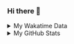 ### Hi there 👋

<!--
**cdfmlr/cdfmlr** is a ✨ _special_ ✨ repository because its `README.md` (this file) appears on your GitHub profile.

Here are some ideas to get you started:

- 🔭 I’m currently working on ...
- 🌱 I’m currently learning ...
- 👯 I’m looking to collaborate on ...
- 🤔 I’m looking for help with ...
- 💬 Ask me about ...
- 📫 How to reach me: ...
- 😄 Pronouns: ...
- ⚡ Fun fact: ...
-->

<details>

<summary>My Wakatime Data</summary>

<!--START_SECTION:waka-->
![Lines of code](https://img.shields.io/badge/From%20Hello%20World%20I%27ve%20Written-670%20Thousand%20lines%20of%20code-blue)

**🐱 My GitHub Data** 

> 🏆 5 Contributions in the Year 2023
 > 
> 📦 526.0 kB Used in GitHub's Storage 
 > 
> 🚫 Not Opted to Hire
 > 
> 📜 59 Public Repositories 
 > 
> 🔑 14 Private Repositories  
 > 
**I'm an Early 🐤** 

```text
🌞 Morning    114 commits    ████░░░░░░░░░░░░░░░░░░░░░   18.51% 
🌆 Daytime    263 commits    ██████████░░░░░░░░░░░░░░░   42.69% 
🌃 Evening    234 commits    █████████░░░░░░░░░░░░░░░░   37.99% 
🌙 Night      5 commits      ░░░░░░░░░░░░░░░░░░░░░░░░░   0.81%

```
📅 **I'm Most Productive on Monday** 

```text
Monday       109 commits    ████░░░░░░░░░░░░░░░░░░░░░   17.69% 
Tuesday      79 commits     ███░░░░░░░░░░░░░░░░░░░░░░   12.82% 
Wednesday    95 commits     ███░░░░░░░░░░░░░░░░░░░░░░   15.42% 
Thursday     97 commits     ████░░░░░░░░░░░░░░░░░░░░░   15.75% 
Friday       97 commits     ████░░░░░░░░░░░░░░░░░░░░░   15.75% 
Saturday     70 commits     ██░░░░░░░░░░░░░░░░░░░░░░░   11.36% 
Sunday       69 commits     ██░░░░░░░░░░░░░░░░░░░░░░░   11.2%

```


**I Mostly Code in Go** 

```text
Go                       18 repos            ███████░░░░░░░░░░░░░░░░░░   29.03% 
Python                   12 repos            ████░░░░░░░░░░░░░░░░░░░░░   19.35% 
Jupyter Notebook         6 repos             ██░░░░░░░░░░░░░░░░░░░░░░░   9.68% 
Java                     4 repos             █░░░░░░░░░░░░░░░░░░░░░░░░   6.45% 
Vue                      4 repos             █░░░░░░░░░░░░░░░░░░░░░░░░   6.45%

```



 Last Updated on 04/01/2023 01:35:20 UTC
<!--END_SECTION:waka-->

</details>

<details>
 
 <summary>My GitHub Stats</summary>

[![CDFMLR's github stats](https://github-readme-stats.vercel.app/api?username=cdfmlr&count_private=true&show_icons=true)](https://github.com/anuraghazra/github-readme-stats)

</details>
